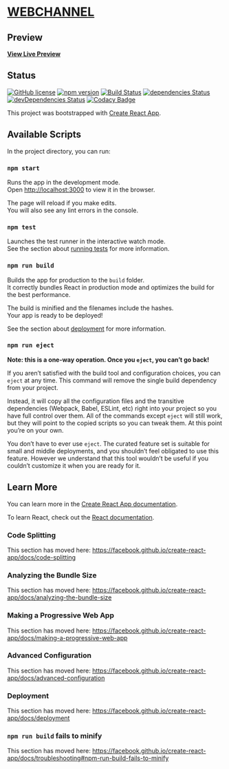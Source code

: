 # [WEBCHANNEL](https://webchannel.dev/)

## Preview

**[View Live Preview](https://webchannel.dev/)**

## Status

[![GitHub license](https://img.shields.io/badge/license-MIT-blue.svg)](https://raw.githubusercontent.com/AJ-7885/webchannel/edit/master/LICENSE)
[![npm version](https://img.shields.io/npm/v/webchannel.dev.svg)](https://www.npmjs.com/package/webchannel.dev)
[![Build Status](https://api.travis-ci.org/AJ-7885/webchannel.svg?branch=master)](https://travis-ci.org/AJ-7885/webchannel)
[![dependencies Status](https://david-dm.org/AJ-7885/webchannel.svg)](https://david-dm.org/AJ-7885/webchannel)
[![devDependencies Status](https://david-dm.org/AJ-7885/webchannel/dev-status.svg)](https://david-dm.org/AJ-7885/webchannel?type=dev)
[![Codacy Badge](https://api.codacy.com/project/badge/Grade/67c86c7bd116499b8a1c1d6865d55514)](https://www.codacy.com/app/Ali-7885/webchannel?utm_source=github.com&amp;utm_medium=referral&amp;utm_content=AJ-7885/webchannel&amp;utm_campaign=Badge_Grade)

This project was bootstrapped with [Create React App](https://github.com/facebook/create-react-app).

## Available Scripts

In the project directory, you can run:

### `npm start`

Runs the app in the development mode.<br>
Open [http://localhost:3000](http://localhost:3000) to view it in the browser.

The page will reload if you make edits.<br>
You will also see any lint errors in the console.

### `npm test`

Launches the test runner in the interactive watch mode.<br>
See the section about [running tests](https://facebook.github.io/create-react-app/docs/running-tests) for more information.

### `npm run build`

Builds the app for production to the `build` folder.<br>
It correctly bundles React in production mode and optimizes the build for the best performance.

The build is minified and the filenames include the hashes.<br>
Your app is ready to be deployed!

See the section about [deployment](https://facebook.github.io/create-react-app/docs/deployment) for more information.

### `npm run eject`

**Note: this is a one-way operation. Once you `eject`, you can’t go back!**

If you aren’t satisfied with the build tool and configuration choices, you can `eject` at any time. This command will remove the single build dependency from your project.

Instead, it will copy all the configuration files and the transitive dependencies (Webpack, Babel, ESLint, etc) right into your project so you have full control over them. All of the commands except `eject` will still work, but they will point to the copied scripts so you can tweak them. At this point you’re on your own.

You don’t have to ever use `eject`. The curated feature set is suitable for small and middle deployments, and you shouldn’t feel obligated to use this feature. However we understand that this tool wouldn’t be useful if you couldn’t customize it when you are ready for it.

## Learn More

You can learn more in the [Create React App documentation](https://facebook.github.io/create-react-app/docs/getting-started).

To learn React, check out the [React documentation](https://reactjs.org/).

### Code Splitting

This section has moved here: https://facebook.github.io/create-react-app/docs/code-splitting

### Analyzing the Bundle Size

This section has moved here: https://facebook.github.io/create-react-app/docs/analyzing-the-bundle-size

### Making a Progressive Web App

This section has moved here: https://facebook.github.io/create-react-app/docs/making-a-progressive-web-app

### Advanced Configuration

This section has moved here: https://facebook.github.io/create-react-app/docs/advanced-configuration

### Deployment

This section has moved here: https://facebook.github.io/create-react-app/docs/deployment

### `npm run build` fails to minify

This section has moved here: https://facebook.github.io/create-react-app/docs/troubleshooting#npm-run-build-fails-to-minify
